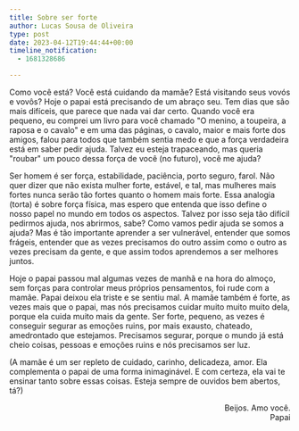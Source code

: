 ```yaml
---
title: Sobre ser forte
author: Lucas Sousa de Oliveira
type: post
date: 2023-04-12T19:44:44+00:00
timeline_notification:
  - 1681328686

---
```

Como você está? Você está cuidando da mamãe? Está visitando seus vovós e vovôs? Hoje o papai está precisando de um abraço seu. Tem dias que são mais difíceis, que parece que nada vai dar certo. Quando você era pequeno, eu comprei um livro para você chamado "O menino, a toupeira, a raposa e o cavalo" e em uma das páginas, o cavalo, maior e mais forte dos amigos, falou para todos que também sentia medo e que a força verdadeira está em saber pedir ajuda. Talvez eu esteja trapaceando, mas queria "roubar" um pouco dessa força de você (no futuro), você me ajuda?

Ser homem é ser força, estabilidade, paciência, porto seguro, farol. Não quer dizer que não exista mulher forte, estável, e tal, mas mulheres mais fortes nunca serão tão fortes quanto o homem mais forte. Essa analogia (torta) é sobre força física, mas espero que entenda que isso define o nosso papel no mundo em todos os aspectos. Talvez por isso seja tão difícil pedirmos ajuda, nos abrirmos, sabe? Como vamos pedir ajuda se somos a ajuda? Mas é tão importante aprender a ser vulnerável, entender que somos frágeis, entender que as vezes precisamos do outro assim como o outro as vezes precisam da gente, e que assim todos aprendemos a ser melhores juntos.

Hoje o papai passou mal algumas vezes de manhã e na hora do almoço, sem forças para controlar meus próprios pensamentos, foi rude com a mamãe. Papai deixou ela triste e se sentiu mal. A mamãe também é forte, as vezes mais que o papai, mas nós precisamos cuidar muito muito muito dela, porque ela cuida muito mais da gente. Ser forte, pequeno, as vezes é conseguir segurar as emoções ruins, por mais exausto, chateado, amedrontado que estejamos. Precisamos segurar, porque o mundo já está cheio coisas, pessoas e emoções ruins e nós precisamos ser luz.

(A mamãe é um ser repleto de cuidado, carinho, delicadeza, amor. Ela complementa o papai de uma forma inimaginável. E com certeza, ela vai te ensinar tanto sobre essas coisas. Esteja sempre de ouvidos bem abertos, tá?)

<p style="text-align: right">
  Beijos. Amo você.<br />Papai
</p>